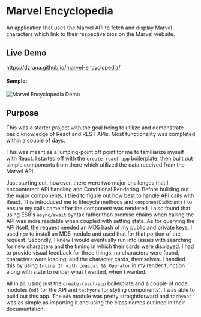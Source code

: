# Marvel Encyclopedia

An application that uses the Marvel API to fetch and display Marvel characters which link to their respective bios on the Marvel website.

## Live Demo

https://dzrana.github.io/marvel-encyclopedia/

#### Sample:

![Marvel Encyclopedia Demo](demo/m-e_demo.gif)

## Purpose

This was a starter project with the goal being to utilize and demonstrate basic knowledge of React and REST APIs. Most functionality was completed within a couple of days.

This was meant as a jumping-point off point for me to familiarize myself with React. I started off with the `create-react-app` boilerplate, then built out simple components from there which utilized the data received from the Marvel API.

Just starting out, however, there were two major challenges that I encountered: API handling and Conditional Rendering. Before building out the major components, I tried to figure out how best to handle API calls with React. This introduced me to lifecycle methods and `componentDidMount()` to ensure my calls came after the component was rendered. I also found that using ES8's `async/await` syntax rather than promise chains when calling the API was more readable when coupled with setting state. As for querying the API itself, the request needed an MD5 hash of my public and private keys. I used `npm` to install an MD5 module and used that for that portion of the request. Secondly, I knew I would eventually run into issues with searching for new characters and the timing in which their cards were displayed. I had to provide visual feedback for three things: no characters were found, characters were loading, and the character cards, themselves. I handled this by using `Inline If with Logical && Operator` in my render function along with state to render what I wanted, when I wanted.

All in all, using just the `create-react-app` boilerplate and a couple of node modules (`md5` for the API and `tachyons` for styling components), I was able to build out this app. The `md5` module was pretty straightforward and `tachyons` was as simple as importing it and using the class names outlined in their documentation.
